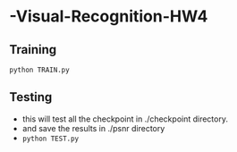 # -Visual-Recognition-HW4

## Training
`python TRAIN.py`

## Testing
* this will test all the checkpoint in ./checkpoint directory.
* and save the results in ./psnr directory
* `python TEST.py`
